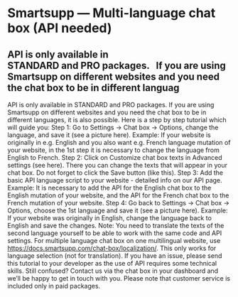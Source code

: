 # Smartsupp — Multi-language chat box (API needed)
## API is only available in STANDARD and PRO packages.   If you are using Smartsupp on different websites and you need the chat box to be in different languag
API is only available in STANDARD and PRO packages.
If you are using Smartsupp on different websites and you need the chat box to be in different languages, it is also possible. Here is a step by step tutorial which will guide you:
Step 1: Go to Settings → Chat box → Options, change the language, and save it (see a picture here). Example: If your website is originally in e.g. English and you also want e.g. French language mutation of your website, in the 1st step it is necessary to change the language from English to French.
Step 2: Click on Customize chat box texts in Advanced settings (see here). There you can change the texts that will appear in your chat box. Do not forget to click the Save button (like this). 
Step 3: Add the basic API language script to your website - detailed info on our API page. Example: It is necessary to add the API for the English chat box to the English mutation of your website, and the API for the French chat box to the French mutation of your website.
Step 4: Go back to Settings → Chat box → Options, choose the 1st language and save it (see a picture here). Example: If your website was originally in English, change the language back to English and save the changes.
Note: You need to translate the texts of the second language yourself to be able to work with the same code and API settings.
For multiple language chat box on one multilingual website, use https://docs.smartsupp.com/chat-box/localization/. This only works for language selection (not for translation).
If you have an issue, please send this tutorial to your developer as the use of API requires some technical skills.
Still confused? Contact us via the chat box in your dashboard and we’ll be happy to get in touch with you. Please note that customer service is included only in paid packages.

